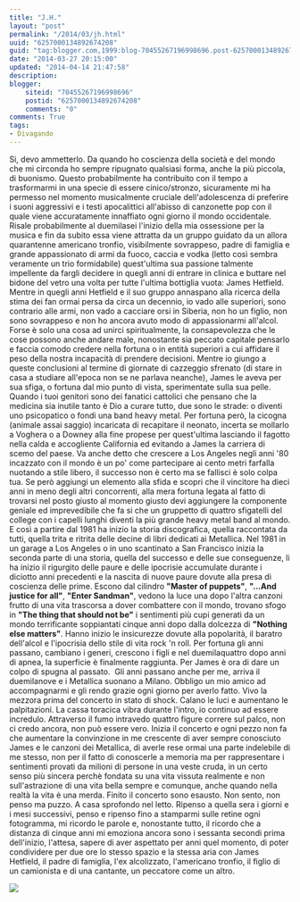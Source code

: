 ```yaml
---
title: "J.H."
layout: "post"
permalink: "/2014/03/jh.html"
uuid: "6257000134892674208"
guid: "tag:blogger.com,1999:blog-70455267196998696.post-6257000134892674208"
date: "2014-03-27 20:15:00"
updated: "2014-04-14 21:47:58"
description: 
blogger:
    siteid: "70455267196998696"
    postid: "6257000134892674208"
    comments: "0"
comments: True
tags:
- Divagando
---
```

Si, devo ammetterlo. Da quando ho coscienza della società e del mondo
che mi circonda ho sempre ripugnato qualsiasi forma, anche la più
piccola, di buonismo. Questo probabilmente ha contribuito con il tempo a
trasformarmi in una specie di essere cinico/stronzo, sicuramente mi ha
permesso nel momento musicalmente cruciale dell'adolescenza di preferire
i suoni aggressivi e i testi apocalittici all'abisso di canzonette pop
con il quale viene accuratamente innaffiato ogni giorno il mondo
occidentale.
Risale probabilmente al duemilasei l'inizio della mia ossessione per la
musica e fin da subito essa viene attratta da un gruppo guidato da un
allora quarantenne americano tronfio, visibilmente sovrappeso, padre di
famiglia e grande appassionato di armi da fuoco, caccia e vodka (letto
così sembra veramente un trio formidabile) quest'ultima sua passione
talmente impellente da fargli decidere in quegli anni di entrare in
clinica e buttare nel bidone del vetro una volta per tutte l'ultima
bottiglia vuota: James Hetfield.
Mentre in quegli anni Hetfield e il suo gruppo annaspano alla ricerca
della stima dei fan ormai persa da circa un decennio, io vado alle
superiori, sono contrario alle armi, non vado a cacciare orsi in
Siberia, non ho un figlio, non sono sovrappeso e non ho ancora avuto
modo di appassionarmi all'alcol.
Forse è solo una cosa ad unirci spiritualmente, la consapevolezza che le
cose possono anche andare male, nonostante sia peccato capitale pensarlo
e faccia comodo credere nella fortuna o in entità superiori a cui
affidare il peso della nostra incapacità di prendere decisioni.
Mentre io giungo a queste conclusioni al termine di giornate di
cazzeggio sfrenato (di stare in casa a studiare all'epoca non se ne
parlava neanche), James le aveva per sua sfiga, o fortuna dal mio punto
di vista, sperimentate sulla sua pelle.
Quando i tuoi genitori sono dei fanatici cattolici che pensano che la
medicina sia inutile tanto è Dio a curare tutto, due sono le strade: o
diventi uno psicopatico o fondi una band heavy metal. Per fortuna però,
la cicogna (animale assai saggio) incaricata di recapitare il neonato,
incerta se mollarlo a Voghera o a Downey alla fine propese per
quest'ultima lasciando il fagotto nella calda e accogliente California
ed evitando a James la carriera di scemo del paese.
Va anche detto che crescere a Los Angeles negli anni '80 incazzato con
il mondo è un po' come partecipare ai cento metri farfalla nuotando a
stile libero, il successo non è certo ma se fallisci è solo colpa tua.
Se però aggiungi un elemento alla sfida e scopri che il vincitore ha
dieci anni in meno degli altri concorrenti, alla mera fortuna legata al
fatto di trovarsi nel posto giusto al momento giusto devi aggiungere la
componente geniale ed imprevedibile che fa si che un gruppetto di
quattro sfigatelli del college con i capelli lunghi diventi la più
grande heavy metal band al mondo.
E così a partire dal 1981 ha inizio la storia discografica, quella
raccontata da tutti, quella trita e ritrita delle decine di libri
dedicati ai Metallica. Nel 1981 in un garage a Los Angeles o in uno
scantinato a San Francisco inizia la seconda parte di una storia, quella
del successo e delle sue conseguenze, li ha inizio il rigurgito delle
paure e delle ipocrisie accumulate durante i diciotto anni precedenti e
la nascita di nuove paure dovute alla presa di coscienza delle prime.
Escono dal cilindro **"Master of puppets"**, **"...And justice for
all"**, **"Enter Sandman"**, vedono la luce una dopo l'altra canzoni
frutto di una vita trascorsa a dover combattere con il mondo, trovano
sfogo in **"The thing that should not be"** i sentimenti più cupi
generati da un mondo terrificante soppiantati cinque anni dopo dalla
dolcezza di **"Nothing else matters"**.
Hanno inizio le insicurezze dovute alla popolarità, il baratro
dell'alcol e l'ipocrisia dello stile di vita rock 'n roll.
Per fortuna gli anni passano, cambiano i generi, crescono i figli e nel
duemilaquattro dopo anni di apnea, la superficie è finalmente raggiunta.
Per James è ora di dare un colpo di spugna al passato. 
Gli anni passano anche per me, arriva il duemilanove e i Metallica
suonano a Milano. Obbligo un mio amico ad accompagnarmi e gli rendo
grazie ogni giorno per averlo fatto. Vivo la mezzora prima del concerto
in stato di shock. Calano le luci e aumentano le palpitazioni. La cassa
toracica vibra durante l'intro, io continuo ad essere incredulo.
Attraverso il fumo intravedo quattro figure correre sul palco, non ci
credo ancora, non può essere vero. Inizia il concerto e ogni pezzo non
fa che aumentare la convinzione in me crescente di aver sempre
conosciuto James e le canzoni dei Metallica, di averle rese ormai una
parte indelebile di me stesso, non per il fatto di conoscerle a memoria
ma per rappresentare i sentimenti provati da milioni di persone in una
veste cruda, in un certo senso più sincera perchè fondata su una vita
vissuta realmente e non sull'astrazione di una vita bella sempre e
comunque, anche quando nella realtà la vita è una merda.
Finito il concerto sono esausto. Non sento, non penso ma puzzo. A casa
sprofondo nel letto. Ripenso a quella sera i giorni e i mesi successivi,
penso e ripenso fino a stamparmi sulle retine ogni fotogramma, mi
ricordo le parole e, nonostante tutto, il ricordo che a distanza di
cinque anni mi emoziona ancora sono i sessanta secondi prima
dell'inizio, l'attesa, sapere di aver aspettato per anni quel momento,
di poter condividere per due ore lo stesso spazio e la stessa aria con
James Hetfield, il padre di famiglia, l'ex alcolizzato, l'americano
tronfio, il figlio di un camionista e di una cantante, un peccatore come
un altro.
  
[![](http://th04.deviantart.net/fs70/PRE/f/2012/024/6/a/james_hetfield_by_echoesinyou-d4nhvev.jpg)](http://th04.deviantart.net/fs70/PRE/f/2012/024/6/a/james_hetfield_by_echoesinyou-d4nhvev.jpg)
  
